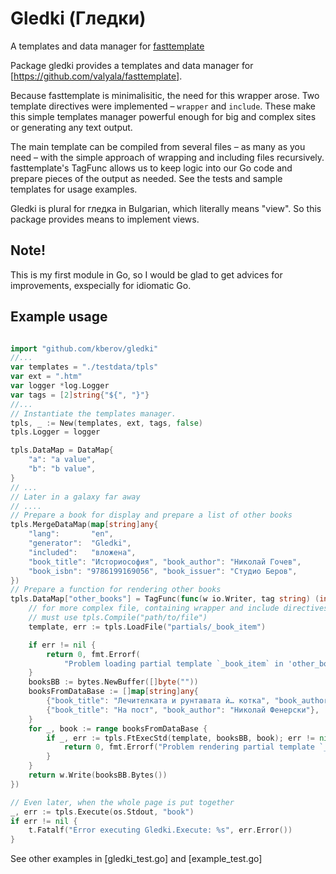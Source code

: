 # Gledki (Гледки)
A templates and data manager for [fasttemplate](https://github.com/valyala/fasttemplate)

Package gledki provides a templates and data manager for
[https://github.com/valyala/fasttemplate].

Because fasttemplate is minimalisitic, the need
for this wrapper arose. Two template directives were implemented – `wrapper`
and `include`. These make this simple templates manager powerful enough for
big and complex sites or generating any text output.

The main template can be compiled from several files – as many as you need –
with the simple approach of wrapping and including files recursively.
fasttemplate's TagFunc allows us to keep logic into our Go code and prepare
pieces of the output as needed. See the tests and sample templates for usage
examples.

Gledki is plural for гледка in Bulgarian, which literally means "view". So this
package provides means to implement views.

## Note!
This is my first module in Go, so I would be glad to get advices for
improvements, exspecially for idiomatic Go.

## Example usage

```go

import "github.com/kberov/gledki"
//...
var templates = "./testdata/tpls"
var ext = ".htm"
var logger *log.Logger
var tags = [2]string{"${", "}"}
//...
// Instantiate the templates manager.
tpls, _ := New(templates, ext, tags, false)
tpls.Logger = logger

tpls.DataMap = DataMap{
	"a": "a value",
	"b": "b value",
}
// ...
// Later in a galaxy far away
// ....
// Prepare a book for display and prepare a list of other books
tpls.MergeDataMap(map[string]any{
	"lang":       "en",
	"generator":  "Gledki",
	"included":   "вложена",
	"book_title": "Историософия", "book_author": "Николай Гочев",
	"book_isbn": "9786199169056", "book_issuer": "Студио Беров",
})
// Prepare a function for rendering other books
tpls.DataMap["other_books"] = TagFunc(func(w io.Writer, tag string) (int, error) {
	// for more complex file, containing wrapper and include directives, you
	// must use tpls.Compile("path/to/file")
	template, err := tpls.LoadFile("partials/_book_item")

	if err != nil {
		return 0, fmt.Errorf(
			"Problem loading partial template `_book_item` in 'other_books' TagFunc: %s", err.Error())
	}
	booksBB := bytes.NewBuffer([]byte(""))
	booksFromDataBase := []map[string]any{
		{"book_title": "Лечителката и рунтавата ѝ… котка", "book_author": "Контадин Кременски"},
		{"book_title": "На пост", "book_author": "Николай Фенерски"},
	}
	for _, book := range booksFromDataBase {
		if _, err := tpls.FtExecStd(template, booksBB, book); err != nil {
			return 0, fmt.Errorf("Problem rendering partial template `_book_item` in 'other_books' TagFunc: %s", err.Error())
		}
	}
	return w.Write(booksBB.Bytes())
})

// Even later, when the whole page is put together
_, err := tpls.Execute(os.Stdout, "book")
if err != nil {
	t.Fatalf("Error executing Gledki.Execute: %s", err.Error())
}

```

See other examples in [gledki_test.go] and [example_test.go]
